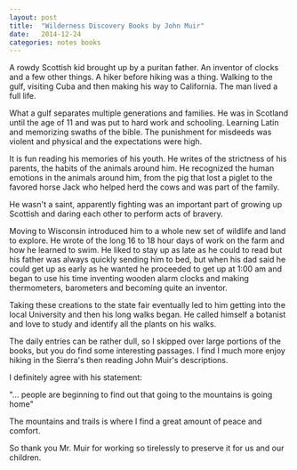 ```yaml
---
layout: post
title:  "Wilderness Discovery Books by John Muir"
date:   2014-12-24 
categories: notes books
---
```



A rowdy Scottish kid brought up by a puritan father. An inventor of clocks and a few other things. A hiker before hiking was a thing. Walking to the gulf, visiting Cuba and then making his way to California.  The man lived a full life.


What a gulf separates multiple generations and families. He was in Scotland until the age of 11 and was put to hard work and schooling.  Learning Latin and memorizing swaths of the bible. The punishment for misdeeds was violent and physical and the expectations were high.

It is fun reading his memories of his youth.  He writes of the strictness of his parents, the habits of the animals around him. He recognized the human emotions in the animals around him, from the pig that lost a piglet to the favored horse Jack who helped herd the cows and was part of the family.

He wasn't a saint, apparently fighting was an important part of growing up Scottish and daring each other to perform acts of bravery.

Moving to Wisconsin introduced him to a whole new set of wildlife and land to explore.  He wrote of the long 16 to 18 hour days of work on the farm and how he learned to swim. He liked to stay up as late as he could to read but his father was always quickly sending him to bed, but when his dad said he could get up as early as he wanted he proceeded to get up at 1:00 am and began to use his time inventing wooden alarm clocks and making thermometers, barometers and becoming quite an inventor.

Taking these creations to the state fair eventually led to him getting into the local University and then his long walks began.  He called himself a botanist and love to study and identify all the plants on his walks.

The daily entries can be rather dull, so I skipped over large portions of the books, but you do find some interesting passages.  I find I much more enjoy hiking in the Sierra's then reading John Muir's descriptions. 

I definitely agree with his statement:

"... people are beginning to find out that going to the mountains is going home"

The mountains and trails is where I find a great amount of peace and comfort.

So thank you Mr. Muir for working so tirelessly to preserve it for us and our children.  

